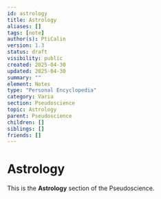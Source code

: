 ```yaml
---
id: astrology
title: Astrology
aliases: []
tags: [note]
author(s): PtiCalin
version: 1.3
status: draft
visibility: public
created: 2025-04-30
updated: 2025-04-30
summary: ""
element: Notes
type: "Personal Encyclopedia"
category: Varia
section: Pseudoscience
topic: Astrology
parent: Pseudoscience
children: []
siblings: []
friends: []
---
```

# Astrology

This is the **Astrology** section of the Pseudoscience.
